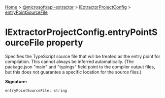 [Home](./index) &gt; [@microsoft/api-extractor](api-extractor.md) &gt; [IExtractorProjectConfig](api-extractor.iextractorprojectconfig.md) &gt; [entryPointSourceFile](api-extractor.iextractorprojectconfig.entrypointsourcefile.md)

# IExtractorProjectConfig.entryPointSourceFile property

Specifies the TypeScript source file that will be treated as the entry point for compilation. This cannot always be inferred automatically. (The package.json "main" and "typings" field point to the compiler output files, but this does not guarantee a specific location for the source files.)

**Signature:**
```javascript
entryPointSourceFile: string
```
